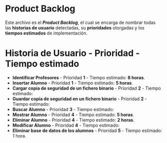# Product Backlog
Este archivo es el ***Product Backlog***, el cual se encarga de nombrar todas las **historias
de usuario** detectadas, su **prioridades** otorgadas y los **tiempos estimados** de implementación.
# Historia de Usuario - Prioridad - Tiempo estimado
* **Identificar Profesores** - Prioridad **1** - Tiempo estimado: **8 horas**.
* **Insertar Alumno** - Prioridad **1** - Tiempo estimado: **5 horas**.
* **Cargar copia de seguridad de un fichero binario** - Prioridad **2** - Tiempo estimado:
* **Guardar copia de seguridad en un fichero binario** - Prioridad **2** - Tiempo estimado:
* **Buscar Alumno** - Prioridad **3** - Tiempo estimado:
* **Mostrar Alumno** - Prioridad **4** - Tiempo estimado: **5 horas**.
* **Eliminar Alumno** - Prioridad **4** - Tiempo estimado: **2 horas**.
* **Modificar Alumno** - Prioridad **4** - Tiempo estimado:
* **Eliminar base de datos de los alumnos** - Prioridad **5** - Tiempo estimado: 1 hora.
